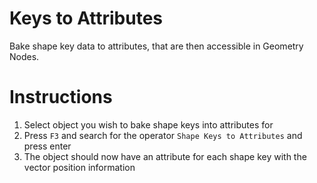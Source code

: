 # Keys to Attributes

Bake shape key data to attributes, that are then accessible in Geometry Nodes.

# Instructions

1. Select object you wish to bake shape keys into attributes for
2. Press `F3` and search for the operator `Shape Keys to Attributes` and press enter
3. The object should now have an attribute for each shape key with the vector position information